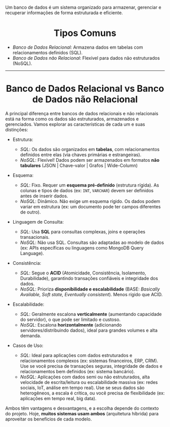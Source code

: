 Um banco de dados é um sistema organizado para armazenar, gerenciar e recuperar informações de forma estruturada e eficiente.
<center><h1>Tipos Comuns</h1></center>

- *Banco de Dados Relacional:* Armazena dados em tabelas com relacionamentos definidos (SQL).
- *Banco de Dados não Relacional*: Flexível para dados não estruturados (NoSQL).

---
<center><h1>Banco de Dados Relacional vs Banco de Dados não Relacional</h1></center>

A principal diferença entre bancos de dados relacionais e não relacionais está na forma como os dados são estruturados, armazenados e gerenciados. 
Vamos explorar as características de cada um e suas distinções:

- Estrutura:  
	- *SQL*: Os dados são organizados em **tabelas**, com relacionamentos definidos entre elas (via chaves primárias e estrangeiras).  
	- *NoSQL*: Flexível! Dados podem ser armazenados em formatos **não tabulares** (JSON | Chave-valor | Grafos | Wide-Column)

- Esquema: 
	- *SQL*: Fixo. Requer um **esquema pré-definido** (estrutura rígida). As colunas e tipos de dados (ex: `INT`, `VARCHAR`) devem ser definidos antes de inserir dados.
	- *NoSQL*: Dinâmico. Não exige um esquema rígido. Os dados podem variar em estrutura (ex: um documento pode ter campos diferentes de outro).

- Linguagem de Consulta:
	- *SQL*: Usa **SQL** para consultas complexas, joins e operações transacionais.
	- *NoSQL*: Não usa SQL. Consultas são adaptadas ao modelo de dados (ex: APIs específicas ou linguagens como MongoDB Query Language).

- Consistência:  
	- *SQL*: Segue o **ACID** (Atomicidade, Consistência, Isolamento, Durabilidade), garantindo transações confiáveis e integridade dos dados.
	- *NoSQL*:  Prioriza **disponibilidade e escalabilidade** (BASE: *Basically Available, Soft state, Eventually consistent*). Menos rígido que ACID.

- Escalabilidade:
	- *SQL*: Geralmente escalona **verticalmente** (aumentando capacidade do servidor), o que pode ser limitado e custoso.
	- *NoSQL*: Escalona **horizontalmente** (adicionando servidores/distribuindo dados), ideal para grandes volumes e alta demanda.

- Casos de Uso:
	- *SQL*: Ideal para aplicações com dados estruturados e relacionamentos complexos (ex: sistemas financeiros, ERP, CRM). Use se você precisa de transações seguras, integridade de dados e relacionamentos bem definidos (ex: sistema bancário).
	- *NoSQL*: Aplicações com dados semi ou não estruturados, alta velocidade de escrita/leitura ou escalabilidade massiva (ex: redes sociais, IoT, análise em tempo real). Use se seus dados são heterogêneos, a escala é crítica, ou você precisa de flexibilidade (ex: aplicações em tempo real, big data).

Ambos têm vantagens e desvantagens, e a escolha depende do contexto do projeto. Hoje, **muitos sistemas usam ambos** (arquitetura híbrida) para aproveitar os benefícios de cada modelo. 